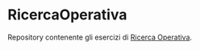 # RicercaOperativa
Repository contenente gli esercizi di [Ricerca Operativa](https://homes.di.unimi.it/righini/Didattica/RicercaOperativa/Materiale/).
